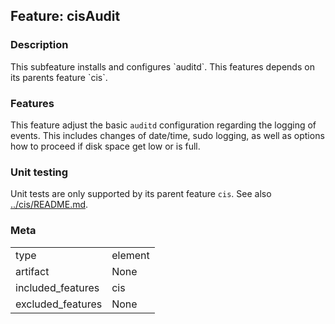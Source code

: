 ## Feature: cisAudit
### Description
<website-feature>
This subfeature installs and configures `auditd`. This features depends on its parents feature `cis`.
</website-feature>

### Features
This feature adjust the basic `auditd` configuration regarding the logging of events. This includes changes of date/time, sudo logging, as well as options how to proceed if disk space get low or is full.

### Unit testing
Unit tests are only supported by its parent feature `cis`. See also [../cis/README.md](../cis/README.md).

### Meta
|||
|---|---|
|type|element|
|artifact|None|
|included_features|cis|
|excluded_features|None|
